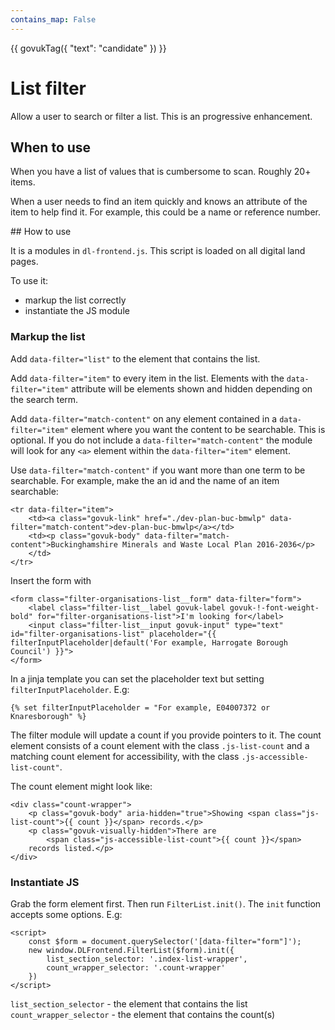 ```yaml
---
contains_map: False
---
```

{{ govukTag({
  "text": "candidate"
}) }}

# List filter

Allow a user to search or filter a list. This is an progressive enhancement.

## When to use

When you have a list of values that is cumbersome to scan. Roughly 20+ items.

When a user needs to find an item quickly and knows an attribute of the item to help find it. For example, this could be a name or reference number.

## How to use

It is a modules in `dl-frontend.js`. This script is loaded on all digital land pages.

To use it:

* markup the list correctly
* instantiate the JS module

### Markup the list

Add `data-filter="list"` to the element that contains the list.

Add `data-filter="item"` to every item in the list. Elements with the `data-filter="item"` attribute will be elements shown and hidden depending on the search term.

Add `data-filter="match-content"` on any element contained in a `data-filter="item"` element where you want the content to be searchable. This is optional. If you do not include a `data-filter="match-content"` the module will look for any `<a>` element within the `data-filter="item"` element.

Use `data-filter="match-content"` if you want more than one term to be searchable. For example, make the an id and the name of an item searchable:

    <tr data-filter="item">
        <td><a class="govuk-link" href="./dev-plan-buc-bmwlp" data-filter="match-content">dev-plan-buc-bmwlp</a></td>
        <td><p class="govuk-body" data-filter="match-content">Buckinghamshire Minerals and Waste Local Plan 2016-2036</p>
        </td>
    </tr>

Insert the form with

    <form class="filter-organisations-list__form" data-filter="form">
        <label class="filter-list__label govuk-label govuk-!-font-weight-bold" for="filter-organisations-list">I'm looking for</label>
        <input class="filter-list__input govuk-input" type="text" id="filter-organisations-list" placeholder="{{ filterInputPlaceholder|default('For example, Harrogate Borough Council') }}">
    </form>

In a jinja template you can set the placeholder text but setting `filterInputPlaceholder`. E.g:

    {% set filterInputPlaceholder = "For example, E04007372 or Knaresborough" %}

The filter module will update a count if you provide pointers to it. The count element consists of a count element with the class `.js-list-count` and a matching count element for accessibility, with the class `.js-accessible-list-count"`.

The count element might look like:

    <div class="count-wrapper">
        <p class="govuk-body" aria-hidden="true">Showing <span class="js-list-count">{{ count }}</span> records.</p>
        <p class="govuk-visually-hidden">There are
            <span class="js-accessible-list-count">{{ count }}</span>
        records listed.</p>
    </div>

### Instantiate JS

Grab the form element first. Then run `FilterList.init()`. The `init` function accepts some options. E.g:

    <script>
        const $form = document.querySelector('[data-filter="form"]');
        new window.DLFrontend.FilterList($form).init({
            list_section_selector: '.index-list-wrapper',
            count_wrapper_selector: '.count-wrapper'
        })
    </script>

`list_section_selector` - the element that contains the list
`count_wrapper_selector` - the element that contains the count(s)

